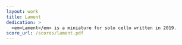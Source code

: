 ```yaml
---
layout: work
title: Lament
dedication: >
  <em>Lament</em> is a miniature for solo cello written in 2019.
score_url: /scores/lament.pdf
---
```

